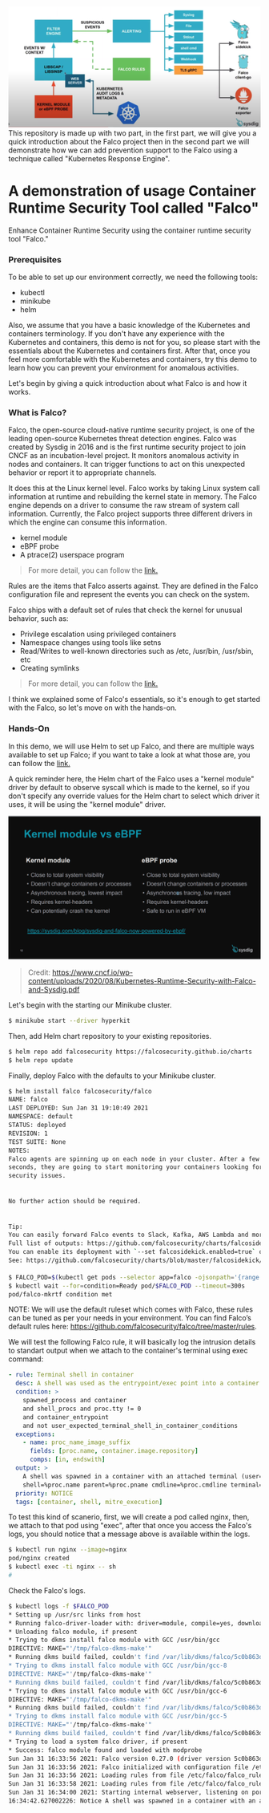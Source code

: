 ![kubernetesresponseengine](./falco_kubernetes_response_engine.png)
This repository is made up with two part, in the first part, we will give you a quick introduction about the Falco project then in the second part we will demonstrate how we can add prevention support to the Falco using a technique called "Kubernetes Response Engine".

# A demonstration of usage Container Runtime Security Tool called "Falco"
Enhance Container Runtime Security using the container runtime security tool "Falco."

### Prerequisites
To be able to set up our environment correctly, we need the following tools:
* kubectl
* minikube
* helm

Also, we assume that you have a basic knowledge of the Kubernetes and containers terminology. If you don't have any experience with the Kubernetes and containers, this demo is not for you, so please start with the essentials about the Kubernetes and containers first. After that, once you feel more comfortable with the Kubernetes and containers, try this demo to learn how you can prevent your environment for anomalous activities.

Let's begin by giving a quick introduction about what Falco is and how it works.

### What is Falco?
Falco, the open-source cloud-native runtime security project, is one of the leading open-source Kubernetes threat detection engines. Falco was created by Sysdig in 2016 and is the first runtime security project to join CNCF as an incubation-level project. It monitors anomalous activity in nodes and containers. It can trigger functions to act on this unexpected behavior or report it to appropriate channels.

It does this at the Linux kernel level. Falco works by taking Linux system call information at runtime and rebuilding the kernel state in memory. The Falco engine depends on a driver to consume the raw stream of system call information. Currently, the Falco project supports three different drivers in which the engine can consume this information.

* kernel module
* eBPF probe
* A ptrace(2) userspace program

> For more detail, you can follow the [link.](https://falco.org/blog/choosing-a-driver/)

Rules are the items that Falco asserts against. They are defined in the Falco configuration file and represent the events you can check on the system.

Falco ships with a default set of rules that check the kernel for unusual behavior, such as:

* Privilege escalation using privileged containers
* Namespace changes using tools like setns
* Read/Writes to well-known directories such as /etc, /usr/bin, /usr/sbin, etc
* Creating symlinks

> For more detail, you can follow the [link.](https://falco.org/docs/)

I think we explained some of Falco's essentials, so it's enough to get started with the Falco, so let's move on with the hands-on.

### Hands-On
In this demo, we will use Helm to set up Falco, and there are multiple ways available to set up Falco; if you want to take a look at what those are, you can follow the [link.](https://falco.org/docs/getting-started/installation/)

A quick reminder here, the Helm chart of the Falco uses a "kernel module" driver by default to observe syscall which is made to the kernel, so if you don't specify any override values for the Helm chart to select which driver it uses, it will be using the "kernel module" driver.

![ebpfvskernelmobule](./kernel_module_vs_eBPF_probe.png)
> Credit: https://www.cncf.io/wp-content/uploads/2020/08/Kubernetes-Runtime-Security-with-Falco-and-Sysdig.pdf

Let's begin with the starting our Minikube cluster.
```bash
$ minikube start --driver hyperkit
```

Then, add Helm chart repository to your existing repositories.
```bash
$ helm repo add falcosecurity https://falcosecurity.github.io/charts
$ helm repo update
```

Finally, deploy Falco with the defaults to your Minikube cluster.
```bash
$ helm install falco falcosecurity/falco
NAME: falco
LAST DEPLOYED: Sun Jan 31 19:10:49 2021
NAMESPACE: default
STATUS: deployed
REVISION: 1
TEST SUITE: None
NOTES:
Falco agents are spinning up on each node in your cluster. After a few
seconds, they are going to start monitoring your containers looking for
security issues.


No further action should be required.


Tip:
You can easily forward Falco events to Slack, Kafka, AWS Lambda and more with falcosidekick.
Full list of outputs: https://github.com/falcosecurity/charts/falcosidekick.
You can enable its deployment with `--set falcosidekick.enabled=true` or in your values.yaml.
See: https://github.com/falcosecurity/charts/blob/master/falcosidekick/values.yaml for configuration values.

$ FALCO_POD=$(kubectl get pods --selector app=falco -ojsonpath='{range .items[*]}{.metadata.name}{"\n"}')
$ kubectl wait --for=condition=Ready pod/$FALCO_POD --timeout=300s
pod/falco-mkrtf condition met
```

NOTE: We will use the default ruleset which comes with Falco, these rules can be tuned as per your needs in your environment. You can find Falco’s default rules here: https://github.com/falcosecurity/falco/tree/master/rules.

We will test the following Falco rule, it will basically log the intrusion details to standart output when we attach to the container's terminal using exec command:

```yaml
- rule: Terminal shell in container
  desc: A shell was used as the entrypoint/exec point into a container with an attached terminal.
  condition: >
    spawned_process and container
    and shell_procs and proc.tty != 0
    and container_entrypoint
    and not user_expected_terminal_shell_in_container_conditions
  exceptions:
    - name: proc_name_image_suffix
      fields: [proc.name, container.image.repository]
      comps: [in, endswith]
  output: >
    A shell was spawned in a container with an attached terminal (user=%user.name user_loginuid=%user.loginuid %container.info
    shell=%proc.name parent=%proc.pname cmdline=%proc.cmdline terminal=%proc.tty container_id=%container.id image=%container.image.repository)
  priority: NOTICE
  tags: [container, shell, mitre_execution]
```

To test this kind of scanerio, first, we will create a pod called nginx, then, we attach to that pod using "exec", after that once you access the Falco's logs, you should notice that a message above is available within the logs.
```bash
$ kubectl run nginx --image=nginx
pod/nginx created
$ kubectl exec -ti nginx -- sh
#
```

Check the Falco's logs.
```bash
$ kubectl logs -f $FALCO_POD
* Setting up /usr/src links from host
* Running falco-driver-loader with: driver=module, compile=yes, download=yes
* Unloading falco module, if present
* Trying to dkms install falco module with GCC /usr/bin/gcc
DIRECTIVE: MAKE="'/tmp/falco-dkms-make'"
* Running dkms build failed, couldn't find /var/lib/dkms/falco/5c0b863ddade7a45568c0ac97d037422c9efb750/build/make.log (with GCC /usr/bin/gcc)
* Trying to dkms install falco module with GCC /usr/bin/gcc-8
DIRECTIVE: MAKE="'/tmp/falco-dkms-make'"
* Running dkms build failed, couldn't find /var/lib/dkms/falco/5c0b863ddade7a45568c0ac97d037422c9efb750/build/make.log (with GCC /usr/bin/gcc-8)
* Trying to dkms install falco module with GCC /usr/bin/gcc-6
DIRECTIVE: MAKE="'/tmp/falco-dkms-make'"
* Running dkms build failed, couldn't find /var/lib/dkms/falco/5c0b863ddade7a45568c0ac97d037422c9efb750/build/make.log (with GCC /usr/bin/gcc-6)
* Trying to dkms install falco module with GCC /usr/bin/gcc-5
DIRECTIVE: MAKE="'/tmp/falco-dkms-make'"
* Running dkms build failed, couldn't find /var/lib/dkms/falco/5c0b863ddade7a45568c0ac97d037422c9efb750/build/make.log (with GCC /usr/bin/gcc-5)
* Trying to load a system falco driver, if present
* Success: falco module found and loaded with modprobe
Sun Jan 31 16:33:56 2021: Falco version 0.27.0 (driver version 5c0b863ddade7a45568c0ac97d037422c9efb750)
Sun Jan 31 16:33:56 2021: Falco initialized with configuration file /etc/falco/falco.yaml
Sun Jan 31 16:33:56 2021: Loading rules from file /etc/falco/falco_rules.yaml:
Sun Jan 31 16:33:58 2021: Loading rules from file /etc/falco/falco_rules.local.yaml:
Sun Jan 31 16:34:00 2021: Starting internal webserver, listening on port 8765
16:34:42.627002226: Notice A shell was spawned in a container with an attached terminal (user=root user_loginuid=-1 k8s.ns=default k8s.pod=nginx container=a10b72e3e790 shell=sh parent=runc cmdline=sh terminal=34816 container_id=a10b72e3e790 image=nginx) k8s.ns=default k8s.pod=nginx container=a10b72e3e790 --> important here !!
```
